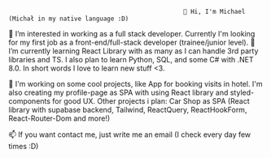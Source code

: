                                                     👋 Hi, I'm Michael (Michał in my native language :D)
 👀 I’m interested in working as a full stack developer. Currently I'm looking for my first job as a front-end/full-stack developer (trainee/junior level).
 🌱 I’m currently learning React Library with as many as I can handle 3rd party libraries and TS. I also plan to learn Python, SQL, and some C# with .NET 8.0. In short words I love to learn new stuff <3.
 
💞️ I'm working on some cool projects, like App for booking visits in hotel. I'm also creating my profile-page as SPA with using React library and styled-components for good UX.
Other projects i plan:
Car Shop as SPA (React library with supabase backend, Tailwind, ReactQuery, ReactHookForm, React-Router-Dom and more!)

📫 If you want contact me, just write me an email (I check every day few times :D)


<!---
FlamingShali/FlamingShali is a ✨ special ✨ repository because its `README.md` (this file) appears on your GitHub profile.
You can click the Preview link to take a look at your changes.
--->
